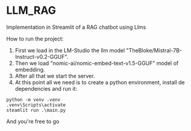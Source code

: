 # LLM_RAG
Implementation in Streamlit of a RAG chatbot using Llms

How to run the project:

1. First we load in the LM-Studio the llm model "TheBloke/Mistral-7B-Instruct-v0.2-GGUF".
2. Then we load "nomic-ai/nomic-embed-text-v1.5-GGUF" model of embedding.
3. After all that we start the server.
4. At this point all we need is to create a python environment, install de dependencies and run it:

```
python -m venv .venv
.venv\Scripts\activate
steamlit run .\main.py
```

And you're free to go

